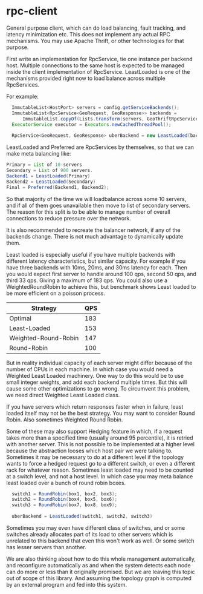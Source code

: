 rpc-client
==========

General purpose client, which can do load balancing, fault tracking, and latency minimization etc.
This does not implement any actual RPC mechanisms. You may use Apache Thrift, or other technologies
for that purpose.

First write an implementation for RpcService, tie one instance per backend host. Multiple connections
to the same host is expected to be managed inside the client implementation of RpcService. LeastLoaded
is one of the mechanisms provided right now to load balance across multiple RpcServices.

For example:
```java
  ImmutableList<HostPort> servers = config.getServiceBackends();
  ImmutableList<RpcService<GeoRequest, GeoResponse>> backends = 
      ImmutableList.copyOf(Lists.transform(servers, GeoThriftRpcService::new));
  ExecutorService executor = Executors.newCachedThreadPool();
  
  RpcService<GeoRequest, GeoResponse> uberBackend = new LeastLoaded(backends, executor);
```

LeastLoaded and Preferred are RpcServices by themselves, so that we can make meta balancing like:
```java
Primary = List of 10-servers
Secondary = List of 900 servers.
Backend1 = LeastLoaded(Primary)
Backend2 = LeastLoaded(Secondary)
Final = Preferred(Backend1, Backend2);
```

So that majority of the time we will loadbalance across some 10 servers, and if all of them goes
unavailable then move to list of secondary servers. The reason for this split is to be able to
manage number of overall connections to reduce pressure over the network.

It is also recommended to recreate the balancer network, if any of the backends change. There is not
much advantage to dynamically update them.

Least loaded is especially useful if you have multiple backends with different latency characteristics,
but similar capacity. For example if you have three backends with 10ms, 20ms, and 30ms latency for
each. Then you would expect first server to handle around 100 qps, second 50 qps, and third 33 qps. 
Giving a maximum of 183 qps. You could also use a WeightedRoundRobin to achieve this, but benchmark 
shows Least loaded to be more efficient on a poisson process. 


Strategy             | QPS
---------------------|--------
Optimal              | 183
Least-Loaded         | 153
Weighted-Round-Robin | 147
Round-Robin          | 100


But in reality individual capacity of each server might differ because of the number of CPUs in 
each machine. In which case you would need a Weighted Least Loaded machinery. One way to do this
would be to use small integer weights, and add each backend multiple times. But this will cause 
some other optimizations to go wrong. To circumvent this problem, we need direct Weighted Least Loaded
class. 

If you have servers which return responses faster when in failure, least loaded itself may not
be the best strategy. You may want to consider Round Robin. Also sometimes Weighted Round Robin.

Some of these may also support Hedging feature in which, if a request takes more than a specified
time (usually around 95 percentile), it is retried with another server. This is not possible to
be implemented at a higher level because the abstraction looses which host pair we were talking to.
Sometimes it may be necessary to do at a different level if the topology wants to force a hedged
request go to a different switch, or even a different rack for whatever reason. Sometimes least loaded
may need to be counted at a switch level, and not a host level. In which case you may meta balance
least loaded over a bunch of round robin boxes. 
```java
  switch1 = RoundRobin(box1, box2, box3);
  switch2 = RoundRobin(box4, box5, box6);
  switch3 = RoundRobin(box7, box8, box9);
  
  uberBackend = LeastLoaded(switch1, switch2, switch3)
```

Sometimes you may even have different class of switches, and or some switches already allocates part
of its load to other servers which is unrelated to this backend that even this won't work as well. Or
some switch has lesser servers than another.

We are also thinking about how to do this whole management automatically, and reconfigure automatically
as and when the system detects each node can do more or less than it originally promised. But we are
leaving this topic out of scope of this library. And assuming the topology graph is computed by an
external program and fed into this system.

